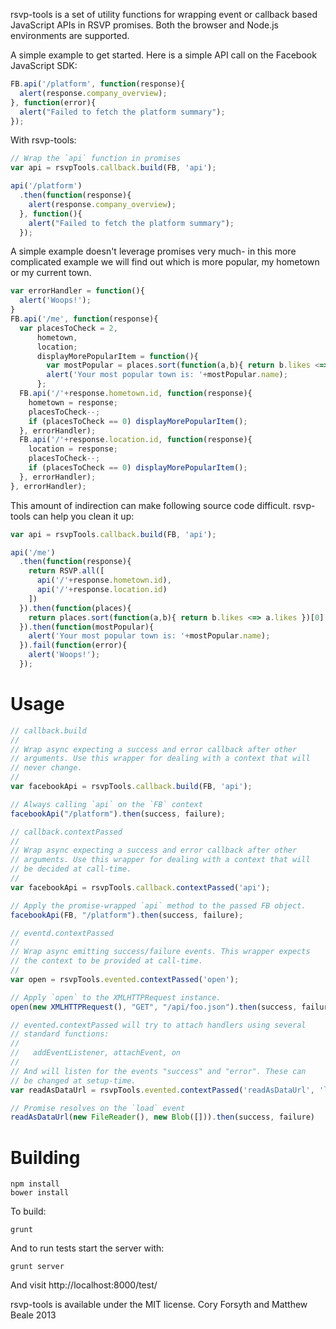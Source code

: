 rsvp-tools is a set of utility functions for wrapping event or
callback based JavaScript APIs in RSVP promises. Both the browser
and Node.js environments are supported.

A simple example to get started. Here is a simple API call on the
Facebook JavaScript SDK:

```javascript
FB.api('/platform', function(response){
  alert(response.company_overview);
}, function(error){
  alert("Failed to fetch the platform summary");
});
```

With rsvp-tools:

```javascript
// Wrap the `api` function in promises
var api = rsvpTools.callback.build(FB, 'api');

api('/platform')
  .then(function(response){
    alert(response.company_overview);
  }, function(){
    alert("Failed to fetch the platform summary");
  });
```

A simple example doesn't leverage promises very much- in this more
complicated example we will find out which is more popular, my hometown
or my current town.

```javascript
var errorHandler = function(){
  alert('Woops!');
}
FB.api('/me', function(response){
  var placesToCheck = 2,
      hometown,
      location;
      displayMorePopularItem = function(){
        var mostPopular = places.sort(function(a,b){ return b.likes <=> a.likes })[0];
        alert('Your most popular town is: '+mostPopular.name);
      };
  FB.api('/'+response.hometown.id, function(response){
    hometown = response;
    placesToCheck--;
    if (placesToCheck == 0) displayMorePopularItem();
  }, errorHandler);
  FB.api('/'+response.location.id, function(response){
    location = response;
    placesToCheck--;
    if (placesToCheck == 0) displayMorePopularItem();
  }, errorHandler);
}, errorHandler);
```

This amount of indirection can make following source code difficult.
rsvp-tools can help you clean it up:

```javascript
var api = rsvpTools.callback.build(FB, 'api');

api('/me')
  .then(function(response){
    return RSVP.all([
      api('/'+response.hometown.id),
      api('/'+response.location.id)
    ])
  }).then(function(places){
    return places.sort(function(a,b){ return b.likes <=> a.likes })[0];
  }).then(function(mostPopular){
    alert('Your most popular town is: '+mostPopular.name);
  }).fail(function(error){
    alert('Woops!');
  });
```

Usage
===

```javascript
// callback.build
//
// Wrap async expecting a success and error callback after other
// arguments. Use this wrapper for dealing with a context that will
// never change.
//
var facebookApi = rsvpTools.callback.build(FB, 'api');

// Always calling `api` on the `FB` context
facebookApi("/platform").then(success, failure);
```

```javascript
// callback.contextPassed
//
// Wrap async expecting a success and error callback after other
// arguments. Use this wrapper for dealing with a context that will
// be decided at call-time.
//
var facebookApi = rsvpTools.callback.contextPassed('api');

// Apply the promise-wrapped `api` method to the passed FB object.
facebookApi(FB, "/platform").then(success, failure);
```

```javascript
// eventd.contextPassed
//
// Wrap async emitting success/failure events. This wrapper expects
// the context to be provided at call-time.
//
var open = rsvpTools.evented.contextPassed('open');

// Apply `open` to the XMLHTTPRequest instance.
open(new XMLHTTPRequest(), "GET", "/api/foo.json").then(success, failure);

// evented.contextPassed will try to attach handlers using several
// standard functions:
//
//   addEventListener, attachEvent, on
//
// And will listen for the events "success" and "error". These can
// be changed at setup-time.
var readAsDataUrl = rsvpTools.evented.contextPassed('readAsDataUrl', 'load');

// Promise resolves on the `load` event
readAsDataUrl(new FileReader(), new Blob([])).then(success, failure)
```

Building
===

```
npm install
bower install
```

To build:

```
grunt
```

And to run tests start the server with:

```
grunt server
```

And visit http://localhost:8000/test/

rsvp-tools is available under the MIT license. Cory Forsyth and Matthew Beale 2013

